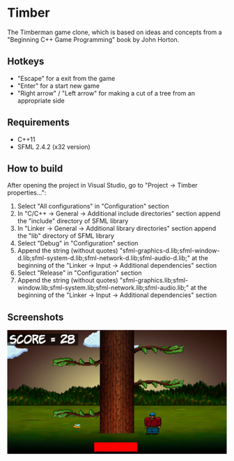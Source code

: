 # Timber
The Timberman game clone, which is based on ideas and concepts from a "Beginning C++ Game Programming" book by John Horton.

Hotkeys
--------
- "Escape" for a exit from the game
- "Enter" for a start new game
- "Right arrow" / "Left arrow" for making a cut of a tree from an appropriate side

Requirements
------------
- C++11
- SFML 2.4.2 (x32 version)

How to build 
------------
After opening the project in Visual Studio, go to "Project -> Timber properties...":
1) Select "All configurations" in "Configuration" section
2) In "C/C++ -> General -> Additional include directories" section append the "include" directory of SFML library
3) In "Linker -> General -> Additional library directories" section append the "lib" directory of SFML library
4) Select "Debug" in "Configuration" section
5) Append the string (without quotes) "sfml-graphics-d.lib;sfml-window-d.lib;sfml-system-d.lib;sfml-network-d.lib;sfml-audio-d.lib;" at the beginning of the
"Linker -> Input -> Additional dependencies" section
6) Select "Release" in "Configuration" section
7) Append the string (without quotes) "sfml-graphics.lib;sfml-window.lib;sfml-system.lib;sfml-network.lib;sfml-audio.lib;" at the beginning of the
"Linker -> Input -> Additional dependencies" section

Screenshots
-----------
<p align="center">
  <img src="https://github.com/GameDevHQ/Timber/blob/master/Screenshots/Screenshot_1.png"/>
</p>
